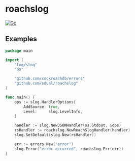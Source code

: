 # roachslog

[![Go](https://github.com/sdual/roachslog/actions/workflows/go-test.yml/badge.svg)](https://github.com/sdual/roachslog/actions/workflows/go-test.yml)

## Examples

```go
package main

import (
	"log/slog"
	"os"

	"github.com/cockroachdb/errors"
	"github.com/sdual/roachslog"
)

func main() {
	ops := slog.HandlerOptions{
		AddSource: true,
		Level:     slog.LevelInfo,
	}

	handler := slog.NewJSONHandler(os.Stdout, &ops)
	rsHandler := roachslog.NewReachSlogHandler(handler)
	slog.SetDefault(slog.New(rsHandler))

	err := errors.New("error")
	slog.Error("error occurred", roachslog.Err(err))
}
```
